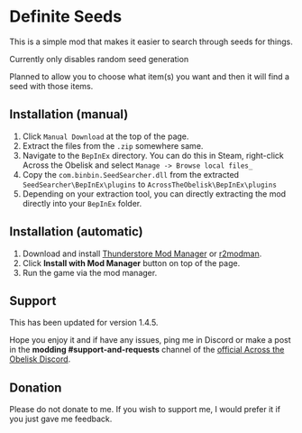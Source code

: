 # Definite Seeds

This is a simple mod that makes it easier to search through seeds for things.

Currently only disables random seed generation

Planned to allow you to choose what item(s) you want and then it will find a seed with those items.


## Installation (manual)

1. Click `Manual Download` at the top of the page.
2. Extract the files from the `.zip` somewhere same.
2. Navigate to the `BepInEx` directory. You can do this in Steam, right-click Across the Obelisk and select `Manage -> Browse local files_`
3. Copy the `com.binbin.SeedSearcher.dll` from the extracted `SeedSearcher\BepInEx\plugins` to `AcrossTheObelisk\BepInEx\plugins`
4. Depending on your extraction tool, you can directly extracting the mod directly into your `BepInEx` folder. 

## Installation (automatic)

1. Download and install [Thunderstore Mod Manager](https://www.overwolf.com/app/Thunderstore-Thunderstore_Mod_Manager) or [r2modman](https://across-the-obelisk.thunderstore.io/package/ebkr/r2modman/).
2. Click **Install with Mod Manager** button on top of the page.
3. Run the game via the mod manager.

## Support

This has been updated for version 1.4.5.

Hope you enjoy it and if have any issues, ping me in Discord or make a post in the **modding #support-and-requests** channel of the [official Across the Obelisk Discord](https://discord.gg/across-the-obelisk-679706811108163701).

## Donation

Please do not donate to me. If you wish to support me, I would prefer it if you just gave me feedback. 